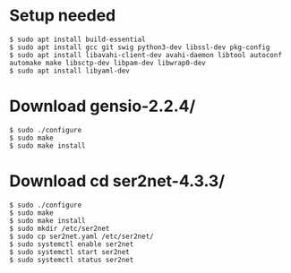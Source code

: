 # Setup needed  
```
$ sudo apt install build-essential 
$ sudo apt install gcc git swig python3-dev libssl-dev pkg-config  
$ sudo apt install libavahi-client-dev avahi-daemon libtool autoconf automake make libsctp-dev libpam-dev libwrap0-dev  
$ sudo apt install libyaml-dev 
```

# Download gensio-2.2.4/ 
```
$ sudo ./configure  
$ sudo make 
$ sudo make install 
```

# Download cd ser2net-4.3.3/ 
```
$ sudo ./configure  
$ sudo make 
$ sudo make install 
$ sudo mkdir /etc/ser2net 
$ sudo cp ser2net.yaml /etc/ser2net/ 
$ sudo systemctl enable ser2net 
$ sudo systemctl start ser2net 
$ sudo systemctl status ser2net 
```
